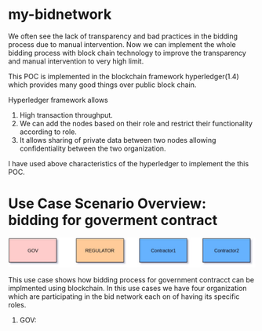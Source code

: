 # my-bidnetwork
We often see the lack of transparency and bad practices in the bidding process due to manual intervention. Now we can implement the whole bidding process with block chain technology to improve the transparency and manual intervention to very high limit.

This POC is implemented in the blockchain framework hyperledger(1.4) which provides many good things over public block chain.

Hyperledger framework allows

1) High transaction throughput.
2) We can add the nodes based on their role and restrict their functionality according to role.
3) It allows sharing of private data between two nodes allowing confidentiality between the two organization.

I have used above characteristics of the hyperledger to implement the this POC.


# Use Case Scenario Overview: bidding for goverment contract

![alt text](images/organization.jpg)

This use case shows how bidding process for government contracct can be implmented using blockchain. In this use cases we have four organization which are participating in the bid network each on of having its specific roles.

1) GOV: 
